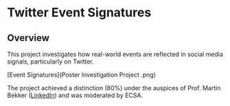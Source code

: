 # Twitter Event Signatures


## Overview
This project investigates how real-world events are reflected in social media signals, particularly on Twitter.

[Event Signatures](Poster Investigation Project .png)

The project achieved a distinction (80%) under the auspices of Prof. Martin Bekker ([LinkedIn](https://www.linkedin.com/in/martinbekker/)) and was moderated by ECSA.

